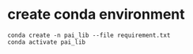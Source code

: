 # create conda environment
    conda create -n pai_lib --file requirement.txt
    conda activate pai_lib
